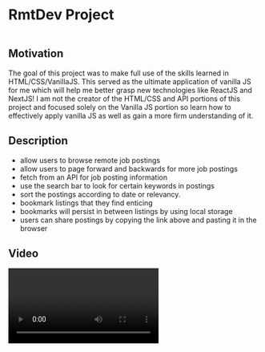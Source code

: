 # RmtDev Project

<img>

## Motivation

The goal of this project was to make full use of the skills learned in HTML/CSS/VanillaJS. This served as the ultimate application of vanilla JS for me which will help me better grasp new technologies like ReactJS and NextJS! I am not the creator of the HTML/CSS and API portions of this project and focused solely on the Vanilla JS portion so learn how to effectively apply vanilla JS as well as gain a more firm understanding of it.

## Description

- allow users to browse remote job postings
- allow users to page forward and backwards for more job postings
- fetch from an API for job posting information
- use the search bar to look for certain keywords in postings
- sort the postings according to date or relevancy.
- bookmark listings that they find enticing
- bookmarks will persist in between listings by using local storage
- users can share postings by copying the link above and pasting it in the browser

## Video

<video>

## Tech Stack

HTML, CSS, JS

## How To Run The Website

Download Live Server on the VS Code extensions page and start a live server on the index.html file!

## Disclaimer

This project was done with guidance of the ByteGrad course which can be found here! https://bytegrad.com/
The main focus of the project was the JS portion, thus we used the HTML/CSS files provided by the course!
